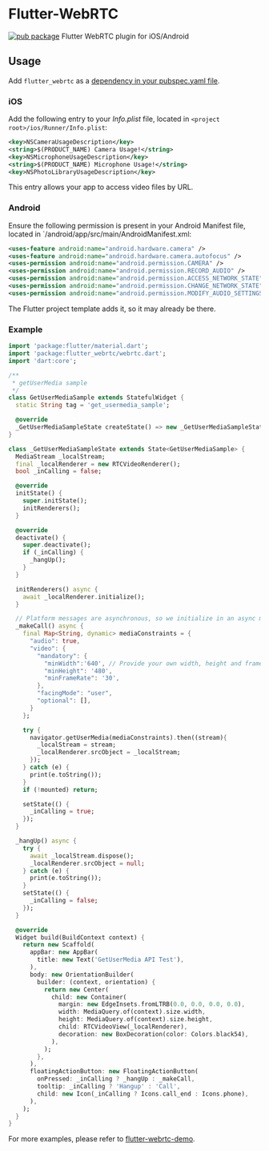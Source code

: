 # Flutter-WebRTC
[![pub package](https://img.shields.io/pub/v/flutter_webrtc.svg)](https://pub.dartlang.org/packages/flutter_webrtc)
Flutter WebRTC plugin for iOS/Android

## Usage
Add `flutter_webrtc` as a [dependency in your pubspec.yaml file](https://flutter.io/using-packages/).

### iOS

Add the following entry to your _Info.plist_ file, located in `<project root>/ios/Runner/Info.plist`:

```xml
<key>NSCameraUsageDescription</key>
<string>$(PRODUCT_NAME) Camera Usage!</string>
<key>NSMicrophoneUsageDescription</key>
<string>$(PRODUCT_NAME) Microphone Usage!</string>
<key>NSPhotoLibraryUsageDescription</key>
```

This entry allows your app to access video files by URL.

### Android

Ensure the following permission is present in your Android Manifest file, located in `<project root>/android/app/src/main/AndroidManifest.xml:

```xml
<uses-feature android:name="android.hardware.camera" />
<uses-feature android:name="android.hardware.camera.autofocus" />
<uses-permission android:name="android.permission.CAMERA" />
<uses-permission android:name="android.permission.RECORD_AUDIO" />
<uses-permission android:name="android.permission.ACCESS_NETWORK_STATE" />
<uses-permission android:name="android.permission.CHANGE_NETWORK_STATE" />
<uses-permission android:name="android.permission.MODIFY_AUDIO_SETTINGS" />
```

The Flutter project template adds it, so it may already be there.

### Example

```dart
import 'package:flutter/material.dart';
import 'package:flutter_webrtc/webrtc.dart';
import 'dart:core';

/**
 * getUserMedia sample
 */
class GetUserMediaSample extends StatefulWidget {
  static String tag = 'get_usermedia_sample';

  @override
  _GetUserMediaSampleState createState() => new _GetUserMediaSampleState();
}

class _GetUserMediaSampleState extends State<GetUserMediaSample> {
  MediaStream _localStream;
  final _localRenderer = new RTCVideoRenderer();
  bool _inCalling = false;

  @override
  initState() {
    super.initState();
    initRenderers();
  }

  @override
  deactivate() {
    super.deactivate();
    if (_inCalling) {
      _hangUp();
    }
  }

  initRenderers() async {
    await _localRenderer.initialize();
  }

  // Platform messages are asynchronous, so we initialize in an async method.
  _makeCall() async {
    final Map<String, dynamic> mediaConstraints = {
      "audio": true,
      "video": {
        "mandatory": {
          "minWidth":'640', // Provide your own width, height and frame rate here
          "minHeight": '480',
          "minFrameRate": '30',
        },
        "facingMode": "user",
        "optional": [],
      }
    };

    try {
      navigator.getUserMedia(mediaConstraints).then((stream){
        _localStream = stream;
        _localRenderer.srcObject = _localStream;
      });
    } catch (e) {
      print(e.toString());
    }
    if (!mounted) return;

    setState(() {
      _inCalling = true;
    });
  }

  _hangUp() async {
    try {
      await _localStream.dispose();
      _localRenderer.srcObject = null;
    } catch (e) {
      print(e.toString());
    }
    setState(() {
      _inCalling = false;
    });
  }

  @override
  Widget build(BuildContext context) {
    return new Scaffold(
      appBar: new AppBar(
        title: new Text('GetUserMedia API Test'),
      ),
      body: new OrientationBuilder(
        builder: (context, orientation) {
          return new Center(
            child: new Container(
              margin: new EdgeInsets.fromLTRB(0.0, 0.0, 0.0, 0.0),
              width: MediaQuery.of(context).size.width,
              height: MediaQuery.of(context).size.height,
              child: RTCVideoView(_localRenderer),
              decoration: new BoxDecoration(color: Colors.black54),
            ),
          );
        },
      ),
      floatingActionButton: new FloatingActionButton(
        onPressed: _inCalling ? _hangUp : _makeCall,
        tooltip: _inCalling ? 'Hangup' : 'Call',
        child: new Icon(_inCalling ? Icons.call_end : Icons.phone),
      ),
    );
  }
}
```

For more examples, please refer to [flutter-webrtc-demo](https://github.com/cloudwebrtc/flutter-webrtc-demo/).
